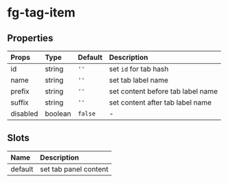 # fg-tag-item

## Properties

| Props    | Type    | Default | Description                       |
| :------- | :------ | :------ | :-------------------------------- |
| id       | string  | `''`    | set `id` for tab hash             |
| name     | string  | `''`    | set tab label name                |
| prefix   | string  | `''`    | set content before tab label name |
| suffix   | string  | `''`    | set content after tab label name  |
| disabled | boolean | `false` | -                                 |

## Slots

| Name    | Description           |
| :------ | :-------------------- |
| default | set tab panel content |
